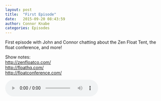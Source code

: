 ```yaml
---
layout: post
title:  "First Episode"
date:   2015-09-20 08:43:59
author: Connor Knabe
categories: Episodes
---
```


First episode with John and Connor chatting about the Zen Float Tent, the float conference, and more!

Show notes:
<br>
<a href="http://www.zenfloatco.com/">http://zenfloatco.com/</a>
<br>
<a href="http://www.floathq.com/">http://floathq.com/</a>
<br>
<a href="http://floatconference.com/">http://floatconference.com/</a>




<audio controls>
  <source src="https://smiil.es/float/FloatGeeks_001_Final.mp3" type="audio/mpeg">
</audio>

